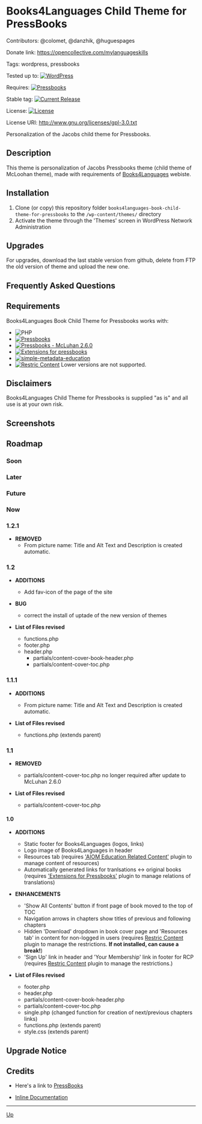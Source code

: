 # Books4Languages Child Theme for PressBooks

Contributors: @colomet, @danzhik, @huguespages

Donate link: https://opencollective.com/mylanguageskills

Tags: wordpress, pressbooks

Tested up to: [![WordPress](https://img.shields.io/badge/Wordpress-V%205.1.1-blue.svg)](https://wordpress.org/download/)

Requires:  [![Pressbooks](https://img.shields.io/badge/Pressbooks-V%205.3-red.svg)](https://github.com/pressbooks/pressbooks/releases/tag/5.3)

Stable tag: [![Current Release](https://img.shields.io/github/release/Books4Languages/pressbooks-metadata.svg)](https://github.com/my-language-skills/books4languages-book-child-theme-for-pressbooks/releases/latest/)

License:  [![License](https://img.shields.io/badge/license-GPL--3.0-red.svg)](https://github.com/my-language-skills/all-in-one-metadata/blob/master/LICENSE.txt)

License URI: http://www.gnu.org/licenses/gpl-3.0.txt

Personalization of the Jacobs child theme for Pressbooks.

## Description

This theme is personalization of Jacobs Pressbooks theme (child theme of McLoohan theme), made with requirements of [Books4Languages](https://open.books4languages.com/) webiste.

## Installation

1. Clone (or copy) this repository folder `books4languages-book-child-theme-for-pressbooks` to the `/wp-content/themes/` directory
1. Activate the theme through the 'Themes' screen in WordPress Network Administration

## Upgrades

For upgrades, download the last stable version from github, delete from FTP the old version of theme and upload the new one.

## Frequently Asked Questions


## Requirements

Books4Languages Book Child Theme for Pressbooks works with:

 * ![PHP](https://img.shields.io/badge/PHP-7.2.X-blue.svg)
 * [![Pressbooks](https://img.shields.io/badge/Pressbooks-V%205.3-red.svg)](https://github.com/pressbooks/pressbooks/releases/tag/5.3)
 * [![Pressbooks - McLuhan 2.6.0](https://img.shields.io/badge/McLuhan-V%202.8.3-red.svg)](https://github.com/pressbooks/pressbooks-book)
  * [![Extensions for pressbooks](https://img.shields.io/badge/Extensions_for_pressbooks]-V%201.1-red.svg)](https://github.com/my-language-skills/extensions-for-pressbooks/releases/tag/1.2)
  * [![simple-metadata-education](https://img.shields.io/badge/Simple_Metadata_Education-V%201.0-red.svg)](https://github.com/my-language-skills/simple-metadata-education/releases/tag/1.0)
  * [![Restric Content](https://img.shields.io/badge/RC-V%202.2.3-red.svg)](https://github.com/restrictcontentpro/restrict-content/releases/tag/2.2.3)
 Lower versions are not supported.

## Disclaimers

Books4Languages Child Theme for Pressbooks is supplied "as is" and all use is at your own risk.

## Screenshots

## Roadmap
### Soon

### Later

### Future

### Now
### 1.2.1
* **REMOVED**
	* From picture name:  Title and Alt Text and Description is created automatic.


### 1.2
* **ADDITIONS**
	* Add fav-icon of the page of the site

* **BUG**
	* correct the install of uptade of the new version of themes

* **List of Files revised**
	* functions.php
  * footer.php
  * header.php
	* partials/content-cover-book-header.php
	* partials/content-cover-toc.php


### 1.1.1
* **ADDITIONS**
	* From picture name:  Title and Alt Text and Description is created automatic.

* **List of Files revised**
	* functions.php (extends parent)

### 1.1
* **REMOVED**
	* partials/content-cover-toc.php no longer required after update to McLuhan 2.6.0

* **List of Files revised**
	* partials/content-cover-toc.php

#### 1.0
* **ADDITIONS**
	* Static footer for Books4Languages (logos, links)
	* Logo image of Books4Languages in header
	* Resources tab (requires ['AIOM Education Related Content'](https://) plugin to manage content of resources)
	* Automatically generated links for tranlsations <-> original books (requires ['Extensions for Pressbooks'](https://) plugin to manage relations of translations)

* **ENHANCEMENTS**
	* 'Show All Contents' button if front page of book moved to the top of TOC
	* Navigation arrows in chapters show titles of previous and following chapters
	* Hidden 'Download' dropdown in book cover page and 'Resources tab' in content for non-logged in users (requires [Restric Content](https://github.com/restrictcontentpro/restrict-content) plugin to manage the restrictions. **If not installed, can cause a break!**)
	* 'Sign Up' link in header and 'Your Membership' link in footer for RCP (requires [Restric Content](https://github.com/restrictcontentpro/restrict-content) plugin to manage the restrictions.)

* **List of Files revised**
	* footer.php
	* header.php
	* partials/content-cover-book-header.php
	* partials/content-cover-toc.php
	* single.php (changed function for creation of next/previous chapters links)
	* functions.php (extends parent)
	* style.css (extends parent)


## Upgrade Notice


## Credits

* Here's a link to [PressBooks](https://pressbooks.org/get-involved/ "Your favorite ebook platform")

* [Inline Documentation](https://make.wordpress.org/core/handbook/best-practices/inline-documentation-standards/)

---
[Up](/README.md)

